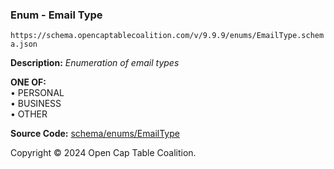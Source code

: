 ### Enum - Email Type

`https://schema.opencaptablecoalition.com/v/9.9.9/enums/EmailType.schema.json`

**Description:** _Enumeration of email types_

**ONE OF:**</br>&bull; PERSONAL </br>&bull; BUSINESS </br>&bull; OTHER

**Source Code:** [schema/enums/EmailType](../../../../schema/enums/EmailType.schema.json)

Copyright © 2024 Open Cap Table Coalition.
